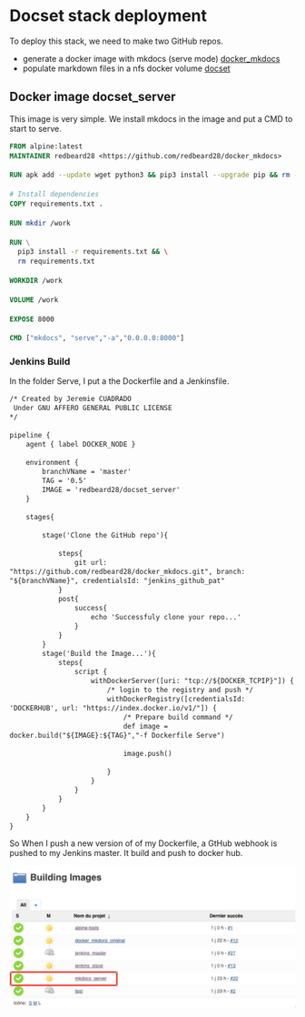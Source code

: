 # Docset stack deployment

To deploy this stack, we need to make two GitHub repos.
  * generate a docker image with mkdocs (serve mode) [docker_mkdocs](https://github.com/redbeard28/docker_mkdocs.git)
  * populate markdown files in a nfs docker volume [docset](https://github.com/redbeard28/docset.git)
  

## Docker image docset_server
This image is very simple. We install mkdocs in the image and put a CMD to start to serve.

````dockerfile
FROM alpine:latest
MAINTAINER redbeard28 <https://github.com/redbeard28/docker_mkdocs>

RUN apk add --update wget python3 && pip3 install --upgrade pip && rm -rf /var/cache/apk/*

# Install dependencies
COPY requirements.txt .

RUN mkdir /work

RUN \
  pip3 install -r requirements.txt && \
  rm requirements.txt

WORKDIR /work

VOLUME /work

EXPOSE 8000

CMD ["mkdocs", "serve","-a","0.0.0.0:8000"]
````

### Jenkins Build

In the folder Serve, I put a the Dockerfile and a Jenkinsfile.

````
/* Created by Jeremie CUADRADO
 Under GNU AFFERO GENERAL PUBLIC LICENSE
*/

pipeline {
    agent { label DOCKER_NODE }

    environment {
        branchVName = 'master'
        TAG = '0.5'
        IMAGE = 'redbeard28/docset_server'
    }

    stages{

        stage('Clone the GitHub repo'){

            steps{
                git url: "https://github.com/redbeard28/docker_mkdocs.git", branch: "${branchVName}", credentialsId: "jenkins_github_pat"
            }
            post{
                success{
                    echo 'Successfuly clone your repo...'
                }
            }
        }
        stage('Build the Image...'){
            steps{
                script {
                    withDockerServer([uri: "tcp://${DOCKER_TCPIP}"]) {
                        /* login to the registry and push */
                        withDockerRegistry([credentialsId: 'DOCKERHUB', url: "https://index.docker.io/v1/"]) {
                            /* Prepare build command */
                            def image = docker.build("${IMAGE}:${TAG}","-f Dockerfile Serve")

                            image.push()

                        }
                    }
                }
            }
        }
    }
}
````

So When I push a new version of of my Dockerfile, a GtHub webhook is pushed to my Jenkins master. It build and push to docker hub.

![pipeline](img/mkdocs_server.jpg)